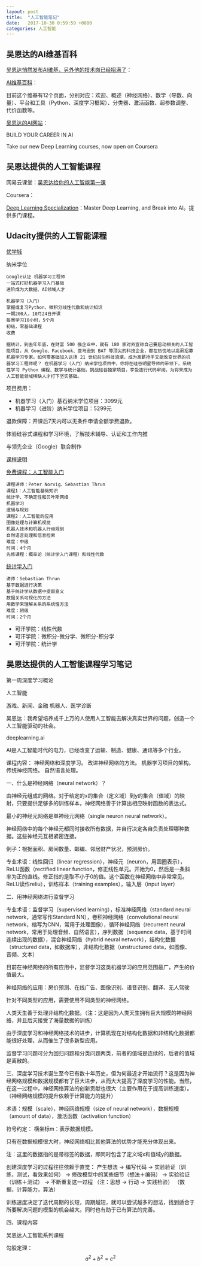 ```yaml
---
layout: post
title:  "人工智能笔记"
date:   2017-10-30 0:59:59 +0800
categories: 人工智能
---
```


## 吴恩达的AI维基百科

[吴恩达悄然发布AI维基，另外他的技术岗已经招满了](http://mp.weixin.qq.com/s/Fd69I0_x0b7FuwFkQPJKNA)：

[AI维基百科](http://wiki.deeplearning.ai/Welcome)：

目前这个维基有12个页面，分别对应：欢迎、概述（神经网络）、数学（导数、向量）、平台和工具（Python、深度学习框架）、分类器、激活函数、超参数调整、代价函数等。

[吴恩达的AI网站](https://www.deeplearning.ai/)：

BUILD YOUR CAREER IN AI

Take our new Deep Learning courses, now open on Coursera


## 吴恩达提供的人工智能课程

网易云课堂：[吴恩达给你的人工智能第一课](https://mooc.study.163.com/smartSpec/detail/1001319001.htm)

Coursera：

[Deep Learning Specialization](https://www.coursera.org/specializations/deep-learning)：Master Deep Learning, and Break into AI。提供多门课程。


## Udacity提供的人工智能课程

[优学城](https://cn.udacity.com)

纳米学位

    Google认证 机器学习工程师
    一站式打好机器学习入门基础
    进阶成为大数据、AI领域人才

    机器学习（入门）
    掌握或复习Python、微积分线性代数和统计知识
    一期200人，10月24日开课
    每周学习10小时，5个月
    初级，零基础课程
    收费

    据统计，到去年年底，在财富 500 强企业中，就有 180 家对外宣称自己要启动相关的人工智能项目，从 Google、Facebook、亚马逊到 BAT 等顶尖的科技企业，都在热忱地以高薪招募机器学习专家。如何零基础加入这场 21 世纪前沿科技浪潮，成为高薪抢手又能改变世界的机器学习工程师呢？ 在机器学习（入门）纳米学位项目中，你将在硅谷明星导师的带领下，系统性学习 Python 编程、数学与统计基础，挑战硅谷独家项目，享受逐行代码审阅，为将来成为人工智能领域稀缺人才打下坚实基础。

项目费用： 

* 机器学习（入门）基石纳米学位项目：3099元
* 机器学习（进阶）纳米学位项目：5299元

退款保障：开课后7天内可以无条件申请全额学费退款。

体验硅谷式课程和学习环境，了解技术辅导、认证和工作内推

与领先企业（Google）联合制作

[课程说明](http://mp.weixin.qq.com/s/6DQeJVqXyZKu5uV_j5crVA)

[免费课程：人工智能入门](https://cn.udacity.com/course/intro-to-artificial-intelligence--cs271)

    课程讲师：Peter Norvig、Sebastian Thrun
    课程1：人工智能基础知识
    统计学、不确定性和贝叶斯网络
    机器学习
    逻辑与规划
    课程2：人工智能的应用
    图像处理与计算机视觉
    机器人技术和机器人行动规划
    自然语言处理和信息检索
    难度：中级
    时间：4个月
    先修课程：概率论（统计学入门课程）和线性代数

[统计学入门](https://cn.udacity.com/course/intro-to-statistics--st101)

    讲师：Sebastian Thrun
    基于数据进行决策
    基于统计学从数据中提取意义
    数据关系可视化的方法
    用数学来理解关系的系统性方法
    难度：初级
    时间：2个月

* 可汗学院：线性代数
* 可汗学院：微积分-微分学、微积分-积分学
* 可汗学院：统计学


## 吴恩达提供的人工智能课程学习笔记

第一周深度学习概论

人工智能

游戏、新闻、金融
机器人、医学诊断

吴恩达：我希望培养成千上万的人使用人工智能去解决真实世界的问题，创造一个人工智能驱动的社会。

deeplearning.ai

AI是人工智能时代的电力，已经改变了运输、制造、健康、通讯等多个行业。

课程内容：
神经网络和深度学习。
改进神经网络的方法。
机器学习项目的架构。
传统神经网络。
自然语言处理。

一、什么是神经网络（neural network）？

由神经元组成的网络。对于给定的x的集合（定义域）到y的集合（值域）的映射，只要提供足够多的训练样本，神经网络善于计算出相应映射函数的表达式。

最小的神经元网络是单神经元网络（single neuron neural network）。

神经网络中的每个神经元都同时接收所有数据，并自行决定各自负责处理哪种数据。这些神经元互相紧密连接。

例子：根据面积、房间数量、邮编、邻居财产状况，预测房价。

专业术语：线性回归（linear regression），神经元（neuron，用圆圈表示），ReLU函数（rectified linear function，修正线性单元。开始为0，然后是一条斜率为正的直线。修正指的是取不小于0的值。这个函数在神经网络中非常常见。ReLU读作reliu），训练样本（training examples），输入层（input layer）


二、用神经网络进行监督学习

专业术语：监督学习（supervised learning），标准神经网络（standard neural network，通常写作Standard NN），卷积神经网络（convolutional neural network，缩写为CNN，常用于处理图像），循环神经网络（recurrent neural network，常用于处理音频、自然语言），序列数据（sequence data，基于时间连续出现的数据），混合神经网络（hybrid neural network），结构化数据（structured data，如数据库），非结构化数据（unstructured data，如图像、音频、文本）

目前在神经网络的所有应用中，监督学习这类机器学习的应用范围最广，产生的价值最大。

神经网络的应用：房价预测、在线广告、图像识别、语音识别、翻译、无人驾驶

针对不同类型的应用，需要使用不同类型的神经网络。

人类天生善于处理非结构化数据。（注：这是因为人类天生拥有巨大规模的神经网络，并且后天接受了海量数据的训练）

由于深度学习和神经网络技术的进步，计算机现在对结构化数据和非结构化数据都能很好处理，从而催生了很多新型应用。

监督学习问题可分为回归问题和分类问题两类，前者的值域是连续的，后者的值域是离散的。


三、深度学习技术诞生至今已有数十年历史，但为何最近才开始流行？这是因为神经网络规模和数据规模都有了巨大进步，从而大大提高了深度学习的性能。当然，在这一过程中，神经网络算法的创新贡献也很大（主要作用在于提高训练速度）。（神经网络规模的提升依赖于计算能力的提升）

术语：规模（scale），神经网络规模（size of neural network），数据规模（amount of data），激活函数（activation function）

符号约定：
横坐标m：表示数据规模。

只有在数据规模很大时，神经网络相比其他算法的优势才能充分体现出来。

注：这里的数据指的是带标签的数据，即同时包含了定义域x和值域y的数据。

创建深度学习的过程往往依赖于直觉：
产生想法 → 编写代码 → 实验验证（训练，测试，看效果如何） → 修改模型中的某些细节（想法＋编码） → 实验验证（训练＋测试） → 不断重复这一过程
（注：思想 → 行动 → 实践检验）
（数据，计算能力，算法）

训练速度决定了迭代周期的长短，周期越短，就可以尝试越多的想法，找到适合于所要解决问题的模型的机会越大。同时也有助于已有算法的完善。

四、课程内容

吴恩达人工智能系列课程

勾股定理：$$a^2+b^2=c^2$$
